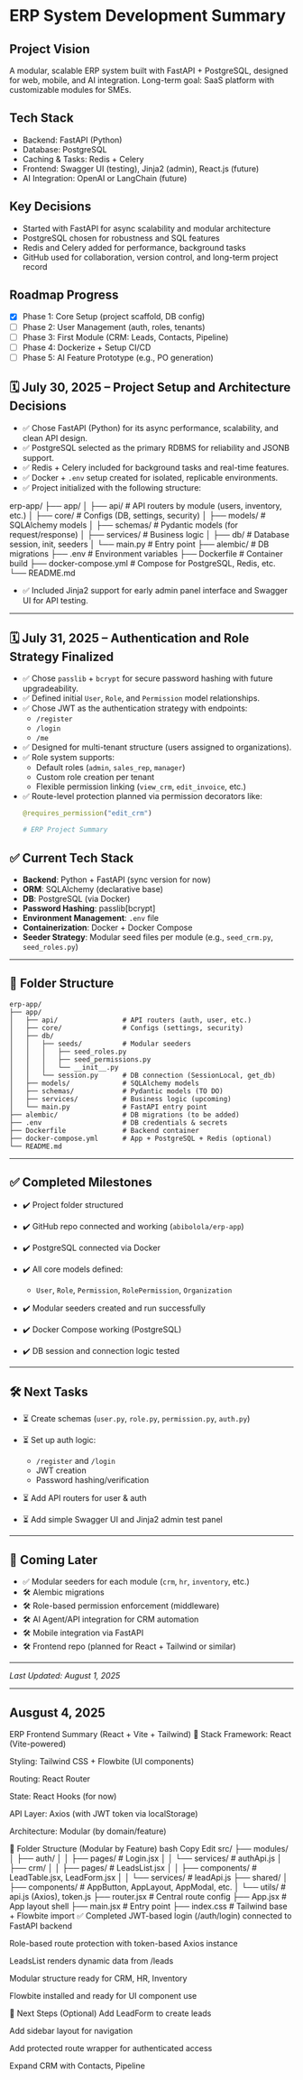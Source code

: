 # ERP System Development Summary

## Project Vision
A modular, scalable ERP system built with FastAPI + PostgreSQL, designed for web, mobile, and AI integration. Long-term goal: SaaS platform with customizable modules for SMEs.

## Tech Stack
- Backend: FastAPI (Python)
- Database: PostgreSQL
- Caching & Tasks: Redis + Celery
- Frontend: Swagger UI (testing), Jinja2 (admin), React.js (future)
- AI Integration: OpenAI or LangChain (future)

## Key Decisions
- Started with FastAPI for async scalability and modular architecture
- PostgreSQL chosen for robustness and SQL features
- Redis and Celery added for performance, background tasks
- GitHub used for collaboration, version control, and long-term project record

## Roadmap Progress
- [x] Phase 1: Core Setup (project scaffold, DB config)
- [ ] Phase 2: User Management (auth, roles, tenants)
- [ ] Phase 3: First Module (CRM: Leads, Contacts, Pipeline)
- [ ] Phase 4: Dockerize + Setup CI/CD
- [ ] Phase 5: AI Feature Prototype (e.g., PO generation)

## 🗓️ July 30, 2025 – Project Setup and Architecture Decisions

- ✅ Chose FastAPI (Python) for its async performance, scalability, and clean API design.
- ✅ PostgreSQL selected as the primary RDBMS for reliability and JSONB support.
- ✅ Redis + Celery included for background tasks and real-time features.
- ✅ Docker + `.env` setup created for isolated, replicable environments.
- ✅ Project initialized with the following structure:

erp-app/
├── app/
│ ├── api/ # API routers by module (users, inventory, etc.)
│ ├── core/ # Configs (DB, settings, security)
│ ├── models/ # SQLAlchemy models
│ ├── schemas/ # Pydantic models (for request/response)
│ ├── services/ # Business logic
│ ├── db/ # Database session, init, seeders
│ └── main.py # Entry point
├── alembic/ # DB migrations
├── .env # Environment variables
├── Dockerfile # Container build
├── docker-compose.yml # Compose for PostgreSQL, Redis, etc.
└── README.md

- ✅ Included Jinja2 support for early admin panel interface and Swagger UI for API testing.

---

## 🗓️ July 31, 2025 – Authentication and Role Strategy Finalized

- ✅ Chose `passlib` + `bcrypt` for secure password hashing with future upgradeability.
- ✅ Defined initial `User`, `Role`, and `Permission` model relationships.
- ✅ Chose JWT as the authentication strategy with endpoints:
  - `/register`
  - `/login`
  - `/me`
- ✅ Designed for multi-tenant structure (users assigned to organizations).
- ✅ Role system supports:
  - Default roles (`admin`, `sales_rep`, `manager`)
  - Custom role creation per tenant
  - Flexible permission linking (`view_crm`, `edit_invoice`, etc.)
- ✅ Route-level protection planned via permission decorators like:
  ```python
  @requires_permission("edit_crm")

  # ERP Project Summary

## ✅ Current Tech Stack

* **Backend**: Python + FastAPI (sync version for now)
* **ORM**: SQLAlchemy (declarative base)
* **DB**: PostgreSQL (via Docker)
* **Password Hashing**: passlib\[bcrypt]
* **Environment Management**: `.env` file
* **Containerization**: Docker + Docker Compose
* **Seeder Strategy**: Modular seed files per module (e.g., `seed_crm.py`, `seed_roles.py`)

---

## 📁 Folder Structure

```
erp-app/
├── app/
│   ├── api/                # API routers (auth, user, etc.)
│   ├── core/               # Configs (settings, security)
│   ├── db/                
│   │   ├── seeds/          # Modular seeders
│   │   │   ├── seed_roles.py
│   │   │   ├── seed_permissions.py
│   │   │   └── __init__.py
│   │   └── session.py      # DB connection (SessionLocal, get_db)
│   ├── models/             # SQLAlchemy models
│   ├── schemas/            # Pydantic models (TO DO)
│   ├── services/           # Business logic (upcoming)
│   └── main.py             # FastAPI entry point
├── alembic/                # DB migrations (to be added)
├── .env                    # DB credentials & secrets
├── Dockerfile              # Backend container
├── docker-compose.yml      # App + PostgreSQL + Redis (optional)
└── README.md
```

---

## ✅ Completed Milestones

* ✔️ Project folder structured
* ✔️ GitHub repo connected and working (`abibolola/erp-app`)
* ✔️ PostgreSQL connected via Docker
* ✔️ All core models defined:

  * `User`, `Role`, `Permission`, `RolePermission`, `Organization`
* ✔️ Modular seeders created and run successfully
* ✔️ Docker Compose working (PostgreSQL)
* ✔️ DB session and connection logic tested

---

## 🛠️ Next Tasks

* ⏳ Create schemas (`user.py`, `role.py`, `permission.py`, `auth.py`)
* ⏳ Set up auth logic:

  * `/register` and `/login`
  * JWT creation
  * Password hashing/verification
* ⏳ Add API routers for user & auth
* ⏳ Add simple Swagger UI and Jinja2 admin test panel

---

## 🔮 Coming Later

* ✅ Modular seeders for each module (`crm`, `hr`, `inventory`, etc.)
* 🛠️ Alembic migrations
* 🛠️ Role-based permission enforcement (middleware)
* 🛠️ AI Agent/API integration for CRM automation
* 🛠️ Mobile integration via FastAPI
* 🛠️ Frontend repo (planned for React + Tailwind or similar)

---

*Last Updated: August 1, 2025*

---
Ausgust 4, 2025
---

ERP Frontend Summary (React + Vite + Tailwind)
🔧 Stack
Framework: React (Vite-powered)

Styling: Tailwind CSS + Flowbite (UI components)

Routing: React Router

State: React Hooks (for now)

API Layer: Axios (with JWT token via localStorage)

Architecture: Modular (by domain/feature)

📁 Folder Structure (Modular by Feature)
bash
Copy
Edit
src/
├── modules/
│   ├── auth/
│   │   ├── pages/         # Login.jsx
│   │   └── services/      # authApi.js
│   ├── crm/
│   │   ├── pages/         # LeadsList.jsx
│   │   ├── components/    # LeadTable.jsx, LeadForm.jsx
│   │   └── services/      # leadApi.js
├── shared/
│   ├── components/        # AppButton, AppLayout, AppModal, etc.
│   └── utils/             # api.js (Axios), token.js
├── router.jsx             # Central route config
├── App.jsx                # App layout shell
├── main.jsx               # Entry point
├── index.css              # Tailwind base + Flowbite import
✅ Completed
JWT-based login (/auth/login) connected to FastAPI backend

Role-based route protection with token-based Axios instance

LeadsList renders dynamic data from /leads

Modular structure ready for CRM, HR, Inventory

Flowbite installed and ready for UI component use

🧭 Next Steps (Optional)
Add LeadForm to create leads

Add sidebar layout for navigation

Add protected route wrapper for authenticated access

Expand CRM with Contacts, Pipeline
